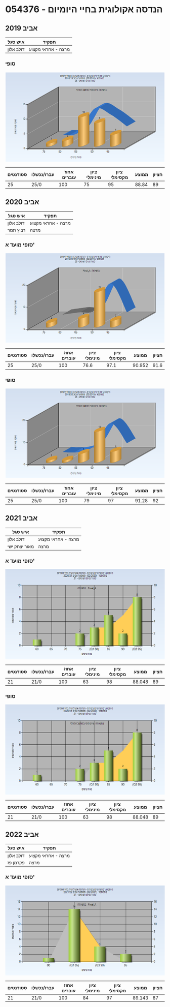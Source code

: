 # 054376 - הנדסה אקולוגית בחיי היומיום

## אביב 2019

| איש סגל | תפקיד |
| ---- | ---- |
| דולב אלון | מרצה - אחראי מקצוע |

### סופי

![201802 Finals](201802/Finals.png)

| סטודנטים | עברו/נכשלו | אחוז עוברים | ציון מינימלי | ציון מקסימלי | ממוצע | חציון |
| ---- | ---- | ---- | ---- | ---- | ---- | ---- |
| 25 | 25/0 | 100 | 75 | 95 | 88.84 | 89 |

## אביב 2020

| איש סגל | תפקיד |
| ---- | ---- |
| דולב אלון | מרצה - אחראי מקצוע |
| רביץ תמר | מרצה |

### סופי מועד א'

![201902 Final_A](201902/Final_A.png)

| סטודנטים | עברו/נכשלו | אחוז עוברים | ציון מינימלי | ציון מקסימלי | ממוצע | חציון |
| ---- | ---- | ---- | ---- | ---- | ---- | ---- |
| 25 | 25/0 | 100 | 76.6 | 97.1 | 90.952 | 91.6 |

### סופי

![201902 Finals](201902/Finals.png)

| סטודנטים | עברו/נכשלו | אחוז עוברים | ציון מינימלי | ציון מקסימלי | ממוצע | חציון |
| ---- | ---- | ---- | ---- | ---- | ---- | ---- |
| 25 | 25/0 | 100 | 79 | 97 | 91.28 | 92 |

## אביב 2021

| איש סגל | תפקיד |
| ---- | ---- |
| דולב אלון | מרצה - אחראי מקצוע |
| מאור יצחק ישי | מרצה |

### סופי מועד א'

![202002 Final_A](202002/Final_A.png)

| סטודנטים | עברו/נכשלו | אחוז עוברים | ציון מינימלי | ציון מקסימלי | ממוצע | חציון |
| ---- | ---- | ---- | ---- | ---- | ---- | ---- |
| 21 | 21/0 | 100 | 63 | 98 | 88.048 | 89 |

### סופי

![202002 Finals](202002/Finals.png)

| סטודנטים | עברו/נכשלו | אחוז עוברים | ציון מינימלי | ציון מקסימלי | ממוצע | חציון |
| ---- | ---- | ---- | ---- | ---- | ---- | ---- |
| 21 | 21/0 | 100 | 63 | 98 | 88.048 | 89 |

## אביב 2022

| איש סגל | תפקיד |
| ---- | ---- |
| דולב אלון | מרצה - אחראי מקצוע |
| פקרמן פז | מרצה |

### סופי מועד א'

![202102 Final_A](202102/Final_A.png)

| סטודנטים | עברו/נכשלו | אחוז עוברים | ציון מינימלי | ציון מקסימלי | ממוצע | חציון |
| ---- | ---- | ---- | ---- | ---- | ---- | ---- |
| 21 | 21/0 | 100 | 84 | 97 | 89.143 | 87 |

